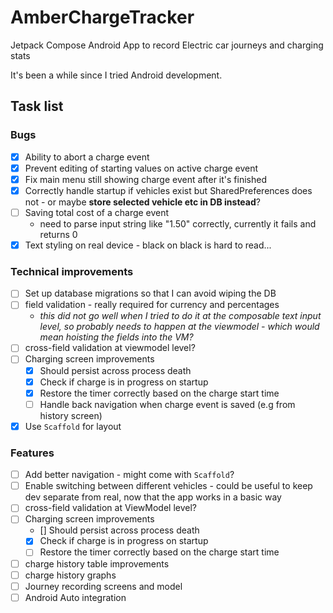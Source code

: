 # AmberChargeTracker
Jetpack Compose Android App to record Electric car journeys and charging stats

It's been a while since I tried Android development.


## Task list

### Bugs 
- [X] Ability to abort a charge event
- [X] Prevent editing of starting values on active charge event
- [X] Fix main menu still showing charge event after it's finished
- [X] Correctly handle startup if vehicles exist but SharedPreferences does not - or maybe **store selected vehicle etc in DB instead**?
- [ ] Saving total cost of a charge event
  - need to parse input string like "1.50" correctly, currently it fails and returns 0
- [X] Text styling on real device - black on black is hard to read...

### Technical improvements

- [ ] Set up database migrations so that I can avoid wiping the DB
- [ ] field validation - really required for currency and percentages
  - _this did not go well when I tried to do it at the composable text input level, so probably needs to happen at the viewmodel - which would mean hoisting the fields into the VM?_
- [ ] cross-field validation at viewmodel level?
- [ ] Charging screen improvements
  - [X] Should persist across process death
  - [X] Check if charge is in progress on startup
  - [X] Restore the timer correctly based on the charge start time
  - [ ] Handle back navigation when charge event is saved (e.g from history screen)
- [X] Use `Scaffold` for layout

### Features

- [ ] Add better navigation - might come with `Scaffold`?
- [ ] Enable switching between different vehicles - could be useful to keep dev separate from real, now that the app works in a basic way
- [ ] cross-field validation at ViewModel level?
- [ ] Charging screen improvements
  - [] Should persist across process death
  - [X] Check if charge is in progress on startup
  - [ ] Restore the timer correctly based on the charge start time
- [ ] charge history table improvements
- [ ] charge history graphs
- [ ] Journey recording screens and model
- [ ] Android Auto integration
